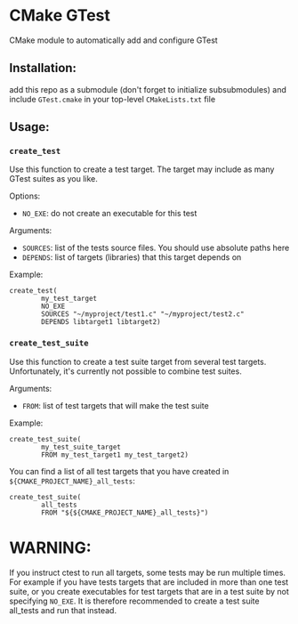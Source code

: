 # CMake GTest

CMake module to automatically add and configure GTest

## Installation:

add this repo as a submodule (don't forget to initialize subsubmodules) and include `GTest.cmake` in your top-level `CMakeLists.txt` file

## Usage:

### `create_test`

Use this function to create a test target. The target may include as many GTest suites as you like.

Options:
  - `NO_EXE`: do not create an executable for this test
  
Arguments:
  - `SOURCES`: list of the tests source files. You should use absolute paths here
  - `DEPENDS`: list of targets (libraries) that this target depends on
  
Example: 

    create_test(
            my_test_target
            NO_EXE
            SOURCES "~/myproject/test1.c" "~/myproject/test2.c"
            DEPENDS libtarget1 libtarget2)
            

### `create_test_suite`

Use this function to create a test suite target from several test targets. Unfortunately, it's currently not possible to combine test suites.

Arguments:
  - `FROM`: list of test targets that will make the test suite
  
Example:

    create_test_suite(
            my_test_suite_target
            FROM my_test_target1 my_test_target2)
            
You can find a list of all test targets that you have created in `${CMAKE_PROJECT_NAME}_all_tests`:

    create_test_suite(
            all_tests
            FROM "${${CMAKE_PROJECT_NAME}_all_tests}")
            
            
            
            
# WARNING:

If you instruct ctest to run all targets, some tests may be run multiple times. For example if you have tests targets that are included in more than one test suite, or you create executables for test targets that are in a test suite by not specifying `NO_EXE`. It is therefore recommended to create a test suite all_tests and run that instead.
